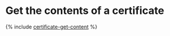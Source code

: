 # Get the contents of a certificate

{% include [certificate-get-content](../../../_includes/certificate-manager/cert-get-content.md) %}


